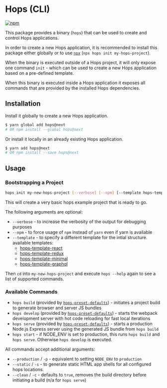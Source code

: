 # Hops (CLI)

[![npm](https://img.shields.io/npm/v/hops/next.svg)](https://www.npmjs.com/package/hops)

This package provides a binary (`hops`) that can be used to create and control Hops applications.

In order to create a new Hops application, it is recommended to install this package either globally or to use [`npx`](https://medium.com/@maybekatz/introducing-npx-an-npm-package-runner-55f7d4bd282b) (`npx hops init my-hops-project`).

When the binary is executed outside of a Hops project, it will only expose one command `init` - which can be used to create a new Hops application based on a pre-defined template.

When this binary is executed inside a Hops application it exposes all commands that are provided by the installed Hops dependencies.

## Installation

Install it globally to create a new Hops application.

```bash
$ yarn global add hops@next
# OR npm install --global hops@next
```

Or install it locally in an already existing Hops application.

```bash
$ yarn add hops@next
# OR npm install --save hops@next
```

## Usage

### Bootstrapping a Project

```bash
hops init my-new-hops-project [--verbose] [--npm] [--template hops-template-*]
```

This will create a very basic hops example project that is ready to go.

The following arguments are optional:

- `--verbose` - to increase the verbosity of the output for debugging purposes
- `--npm` - to force usage of `npm` instead of `yarn` even if yarn is available
- `--template` - to specify a different template for the intial structure. available templates:
  - [hops-template-react](https://github.com/xing/hops/tree/master/packages/template-react)
  - [hops-template-redux](https://github.com/xing/hops/tree/master/packages/template-redux)
  - [hops-template-minimal](https://github.com/xing/hops/tree/master/packages/template-minimal)
  - [hops-template-graphql](https://github.com/xing/hops/tree/master/packages/template-graphql)

Then `cd` into `my-new-hops-project` and execute `hops --help` again to see a list of supported commands.

### Available Commands

- `hops build` (provided by [`hops-preset-defaults`](https://github.com/xing/hops/tree/master/packages/preset-defaults)) - initiates a project build to generate browser and server JS bundles
- `hops develop` (provided by [`hops-preset-defaults`](https://github.com/xing/hops/tree/master/packages/preset-defaults)) - starts the webpack development server with hot code reloading for fast local iterations
- `hops serve` (provided by [`hops-preset-defaults`](https://github.com/xing/hops/tree/master/packages/preset-defaults)) - starts a production Node.js Express server using the generated JS bundle from `hops build`
- `hops start` - if NODE_ENV is set to production, this runs `hops build` and `hops serve`. Otherwise `hops develop` is executed.

All commands accept additional arguments:

- `--production` / `-p` - equivalent to setting `NODE_ENV` to `production`
- `--static` / `-s` - to generate static HTML app shells for all configured hops locations.
- `--clean` / `-c` - defaults to `true`, removes the build directory before initiating a build (n/a for `hops serve`)
